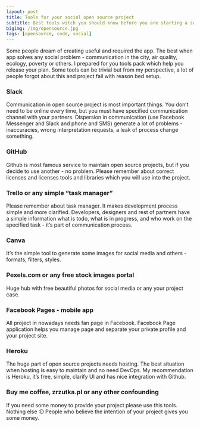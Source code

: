 ```yaml
---
layout: post
title: Tools for your social open source project
subtitle: Best tools witch you should know before you are starting a social open source project.
bigimg: /img/opensource.jpg
tags: [opensource, code, social]
---
```


Some people dream of creating useful and required the app. The best when app solves any social problem - communication in the city, air quality, ecology, poverty or others. I prepared for you tools pack which help you release your plan. Some tools can be trivial but from my perspective, a lot of people forgot about this and project fail with reason bed setup. 

### Slack
Communication in open source project is most important things. You don’t need to be online every time, but you must have specified communication channel with your partners. Dispersion in communication (use Facebook Messenger and Slack and phone and SMS) generate a lot of problems - inaccuracies, wrong interpretation requests, a leak of process change something.
 
### GitHub
Github is most famous service to maintain open source projects, but if you decide to use another - no problem. Please remember about correct licenses and licenses tools and libraries which you will use into the project. 

### Trello or any simple “task manager”
Please remember about task manager. It makes development process simple and more clarified.  Developers, designers and rest of partners have a simple information what is todo, what is in progress, and who work on the specified task - it’s part of communication process.  

### Canva
It’s the simple tool to generate some images for social media and others - formats, filters, styles. 

### Pexels.com or any free stock images portal
Huge hub with free beautiful photos for social media or any your project case. 

### Facebook Pages - mobile app
All project in nowadays needs fan page in Facebook. Facebook Page application helps you manage page and separate your private profile and your project site. 

### Heroku
The huge part of open source projects needs hosting. The best situation when hosting is easy to maintain and no need DevOps. My recommendation is Heroku, it’s free, simple, clarify UI and has nice integration with Github. 

### Buy me coffee, zrzutka.pl or any other confounding 
If you need some money to provide your project please use this tools. Nothing else :D People who believe the intention of your project gives you some money. 

